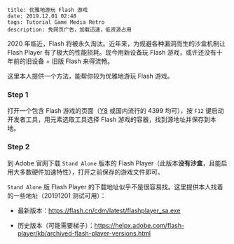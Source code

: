 ```
title: 优雅地游玩 Flash 游戏
date: 2019.12.01 02:48
tags: Tutorial Game Media Retro
description: 免网页广告，加载迅速，低资源占用
```

2020 年临近，Flash 将被永久淘汰。近年来，为规避各种漏洞而生的沙盒机制让 Flash Player 有了极大的性能损耗。现今用新设备玩 Flash 游戏，或许还没有十年前的旧设备 + 旧版 Flash 来得流畅。

这里本人提供一个方法，能帮你较为优雅地游玩 Flash 游戏。

### Step 1

打开一个包含 Flash 游戏的页面（[Y8](https://y8.com) 或国内流行的 4399 均可），按 `F12` 键启动开发者工具，用元素选取工具选择 Flash 游戏的容器，找到源地址并保存到本地。

### Step 2

到 Adobe 官网下载 `Stand Alone` 版本的 Flash Player（此版本**没有沙盒**，且能启用大多数硬件加速特性），打开之前保存的游戏文件即可。

`Stand Alone` 版 Flash Player 的下载地址似乎不是很容易找。这里提供本人找着的一些地址（20191201 测试可用）：

- 最新版本：<https://flash.cn/cdm/latest/flashplayer_sa.exe>

- 历史版本（可能需要梯子）：<https://helpx.adobe.com/flash-player/kb/archived-flash-player-versions.html>
